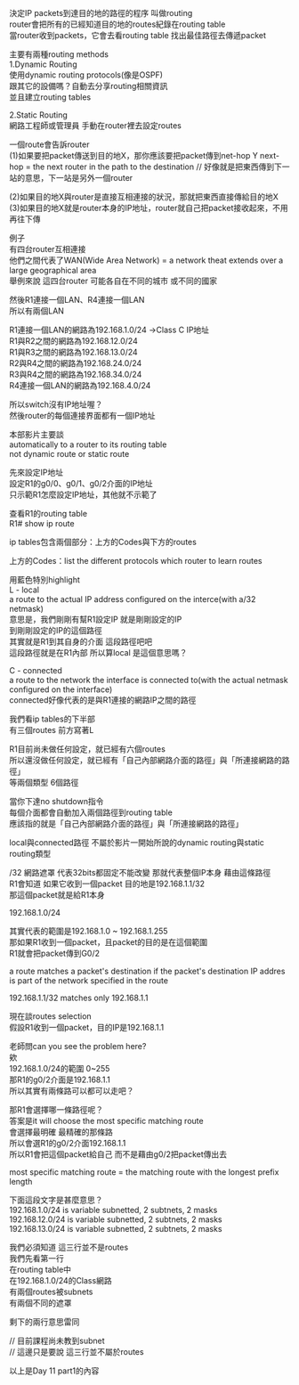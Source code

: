 決定IP packets到達目的地的路徑的程序 叫做routing  
router會把所有的已經知道目的地的routes紀錄在routing table  
當router收到packets，它會去看routing table 找出最佳路徑去傳遞packet  

主要有兩種routing methods  
1.Dynamic Routing  
使用dynamic routing protocols(像是OSPF)  
跟其它的設備嗎？自動去分享routing相關資訊  
並且建立routing tables

2.Static Routing  
網路工程師或管理員 手動在router裡去設定routes

一個route會告訴router  
(1)如果要把packet傳送到目的地X，那你應該要把packet傳到net-hop Y
next-hop = the next router in the path to the destination
// 好像就是把東西傳到下一站的意思，下一站是另外一個router

(2)如果目的地X與router是直接互相連接的狀況，那就把東西直接傳給目的地X  
(3)如果目的地X就是router本身的IP地址，router就自己把packet接收起來，不用再往下傳

例子  
有四台router互相連接  
他們之間代表了WAN(Wide Area Network) = a network theat extends over a large geographical area  
舉例來說 這四台router 可能各自在不同的城市 或不同的國家

然後R1連接一個LAN、R4連接一個LAN  
所以有兩個LAN

R1連接一個LAN的網路為192.168.1.0/24 →Class C IP地址  
R1與R2之間的網路為192.168.12.0/24  
R1與R3之間的網路為192.168.13.0/24  
R2與R4之間的網路為192.168.24.0/24  
R3與R4之間的網路為192.168.34.0/24  
R4連接一個LAN的網路為192.168.4.0/24

所以switch沒有IP地址喔？  
然後router的每個連接界面都有一個IP地址

本部影片主要談  
automatically to a router to its routing table  
not dynamic route or static route

先來設定IP地址  
設定R1的g0/0、g0/1、g0/2介面的IP地址  
只示範R1怎麼設定IP地址，其他就不示範了

查看R1的routing table  
R1# show ip route

ip tables包含兩個部分：上方的Codes與下方的routes

上方的Codes：list the different protocols which router to learn routes

用藍色特別highlight  
L - local  
a route to the actual IP address configured on the interce(with a/32 netmask)  
意思是，我們剛剛有幫R1設定IP 就是剛剛設定的IP  
到剛剛設定的IP的這個路徑  
其實就是R1到其自身的介面 這段路徑吧吧  
這段路徑就是在R1內部 所以算local 是這個意思嗎？

C - connected  
a route to the network the interface is connected to(with the actual netmask configured on the interface)  
connected好像代表的是與R1連接的網路IP之間的路徑


我們看ip tables的下半部  
有三個routes 前方寫著L


R1目前尚未做任何設定，就已經有六個routes  
所以還沒做任何設定，就已經有「自己內部網路介面的路徑」與「所連接網路的路徑」  
等兩個類型 6個路徑

當你下達no shutdown指令  
每個介面都會自動加入兩個路徑到routing table  
應該指的就是「自己內部網路介面的路徑」與「所連接網路的路徑」

local與connected路徑 不屬於影片一開始所說的dynamic routing與static routing類型

/32 網路遮罩 代表32bits都固定不能改變 那就代表整個IP本身
藉由這條路徑  
R1會知道 如果它收到一個packet 目的地是192.168.1.1/32  
那這個packet就是給R1本身

192.168.1.0/24

其實代表的範圍是192.168.1.0 ~ 192.168.1.255  
那如果R1收到一個packet，且packet的目的是在這個範圍  
R1就會把packet傳到G0/2

a route matches a packet's destination if the packet's destination IP addres is part of the network specified in the route

192.168.1.1/32 matches only 192.168.1.1  

現在談routes selection  
假設R1收到一個packet，目的IP是192.168.1.1

老師問can you see the problem here?  
欸  
192.168.1.0/24的範圍 0~255  
那R1的g0/2介面是192.168.1.1  
所以其實有兩條路可以都可以走吧？

那R1會選擇哪一條路徑呢？  
答案是it will choose the most specific matching route  
會選擇最明確 最精確的那條路  
所以會選R1的g0/2介面192.168.1.1  
所以R1會把這個packet給自己 而不是藉由g0/2把packet傳出去


most specific matching route = the matching route with the longest prefix length

下面這段文字是甚麼意思？  
192.168.1.0/24 is variable subnetted, 2 subtnets, 2 masks  
192.168.12.0/24 is variable subnetted, 2 subtnets, 2 masks  
192.168.13.0/24 is variable subnetted, 2 subtnets, 2 masks  

我們必須知道 這三行並不是routes  
我們先看第一行  
在routing table中  
在192.168.1.0/24的Class網路  
有兩個routes被subnets  
有兩個不同的遮罩

剩下的兩行意思雷同

// 目前課程尚未教到subnet  
// 這邊只是要說 這三行並不屬於routes

以上是Day 11 part1的內容